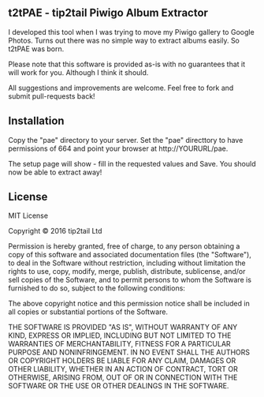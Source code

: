 ## t2tPAE - tip2tail Piwigo Album Extractor

I developed this tool when I was trying to move my Piwigo gallery to Google Photos.  Turns out there was no simple way to extract albums easily.  So t2tPAE was born.
 
Please note that this software is provided as-is with no guarantees  that it will work for you.  Although I think it should.

All suggestions and improvements are welcome.  Feel free to fork and submit pull-requests back!

## Installation

Copy the "pae" directory to your server.  Set the "pae" directtory to have permissions of 664 and point your browser at http://YOURURL/pae.

The setup page will show - fill in the requested values and Save.  You should now be able to extract away!

## License

MIT License

Copyright © 2016 tip2tail Ltd

Permission is hereby granted, free of charge, to any person obtaining a copy
of this software and associated documentation files (the "Software"), to deal
in the Software without restriction, including without limitation the rights
to use, copy, modify, merge, publish, distribute, sublicense, and/or sell
copies of the Software, and to permit persons to whom the Software is
furnished to do so, subject to the following conditions:

The above copyright notice and this permission notice shall be included in all
copies or substantial portions of the Software.

THE SOFTWARE IS PROVIDED "AS IS", WITHOUT WARRANTY OF ANY KIND, EXPRESS OR
IMPLIED, INCLUDING BUT NOT LIMITED TO THE WARRANTIES OF MERCHANTABILITY,
FITNESS FOR A PARTICULAR PURPOSE AND NONINFRINGEMENT. IN NO EVENT SHALL THE
AUTHORS OR COPYRIGHT HOLDERS BE LIABLE FOR ANY CLAIM, DAMAGES OR OTHER
LIABILITY, WHETHER IN AN ACTION OF CONTRACT, TORT OR OTHERWISE, ARISING FROM,
OUT OF OR IN CONNECTION WITH THE SOFTWARE OR THE USE OR OTHER DEALINGS IN THE
SOFTWARE.